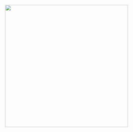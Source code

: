 <a href="https://asciinema.org/a/Qzy3ucuaqCNLtTm2S0cLUYrkQ" target="_blank"><img src="https://asciinema.org/a/Qzy3ucuaqCNLtTm2S0cLUYrkQ.svg" width="400" /></a>